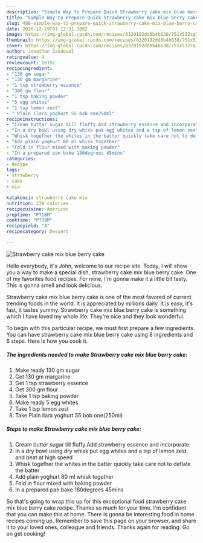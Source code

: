 ```yaml
---
description: "Simple Way to Prepare Quick Strawberry cake mix blue berry cake"
title: "Simple Way to Prepare Quick Strawberry cake mix blue berry cake"
slug: 488-simple-way-to-prepare-quick-strawberry-cake-mix-blue-berry-cake
date: 2020-12-19T07:12:31.388Z
image: https://img-global.cpcdn.com/recipes/8320192dd8b4b638/751x532cq70/strawberry-cake-mix-blue-berry-cake-recipe-main-photo.jpg
thumbnail: https://img-global.cpcdn.com/recipes/8320192dd8b4b638/751x532cq70/strawberry-cake-mix-blue-berry-cake-recipe-main-photo.jpg
cover: https://img-global.cpcdn.com/recipes/8320192dd8b4b638/751x532cq70/strawberry-cake-mix-blue-berry-cake-recipe-main-photo.jpg
author: Jonathan Sandoval
ratingvalue: 4
reviewcount: 18192
recipeingredient:
- "130 gm sugar"
- "130 gm margarine"
- "1 tsp strawberry essence"
- "300 gm flour"
- "1 tsp baking powder"
- "5 egg whites"
- "1 tsp lemon zest"
- " Plain ilara yoghurt 55 bob one250ml"
recipeinstructions:
- "Cream butter sugar till fluffy.Add strawberry essence and incorporate"
- "In a dry bowl using dry whisk put egg whites and a tsp of lemon zest and beat at high speed"
- "Whisk togefher the whites in the batter quickly take care not to deflate the batter"
- "Add plain yoghurt 80 ml whisk together"
- "Fold in flour mixed with baking powder"
- "In a prepared pan bake 180degrees 45mins"
categories:
- Recipe
tags:
- strawberry
- cake
- mix

katakunci: strawberry cake mix 
nutrition: 239 calories
recipecuisine: American
preptime: "PT18M"
cooktime: "PT39M"
recipeyield: "4"
recipecategory: Dessert

---
```



![Strawberry cake mix blue berry cake](https://img-global.cpcdn.com/recipes/8320192dd8b4b638/751x532cq70/strawberry-cake-mix-blue-berry-cake-recipe-main-photo.jpg)

Hello everybody, it's John, welcome to our recipe site. Today, I will show you a way to make a special dish, strawberry cake mix blue berry cake. One of my favorites food recipes. For mine, I'm gonna make it a little bit tasty. This is gonna smell and look delicious.



Strawberry cake mix blue berry cake is one of the most favored of current trending foods in the world. It is appreciated by millions daily. It is easy, it's fast, it tastes yummy. Strawberry cake mix blue berry cake is something which I have loved my whole life. They're nice and they look wonderful.


To begin with this particular recipe, we must first prepare a few ingredients. You can have strawberry cake mix blue berry cake using 8 ingredients and 6 steps. Here is how you cook it.

<!--inarticleads1-->

##### The ingredients needed to make Strawberry cake mix blue berry cake:

1. Make ready 130 gm sugar
1. Get 130 gm margarine
1. Get 1 tsp strawberry essence
1. Get 300 gm flour
1. Take 1 tsp baking powder
1. Make ready 5 egg whites
1. Take 1 tsp lemon zest
1. Take  Plain ilara yoghurt 55 bob one(250ml)




<!--inarticleads2-->

##### Steps to make Strawberry cake mix blue berry cake:

1. Cream butter sugar till fluffy.Add strawberry essence and incorporate
1. In a dry bowl using dry whisk put egg whites and a tsp of lemon zest and beat at high speed
1. Whisk togefher the whites in the batter quickly take care not to deflate the batter
1. Add plain yoghurt 80 ml whisk together
1. Fold in flour mixed with baking powder
1. In a prepared pan bake 180degrees 45mins




So that's going to wrap this up for this exceptional food strawberry cake mix blue berry cake recipe. Thanks so much for your time. I'm confident that you can make this at home. There is gonna be interesting food in home recipes coming up. Remember to save this page on your browser, and share it to your loved ones, colleague and friends. Thanks again for reading. Go on get cooking!
